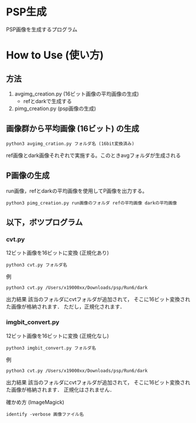 # PSP生成
PSP画像を生成するプログラム

# How to Use (使い方)
## 方法
1. avgimg_creation.py (16ビット画像の平均画像の生成)
	- refとdarkで生成する
2. pimg_creation.py (psp画像の生成)


## 画像群から平均画像 (16ビット) の生成

```
python3 avgimg_cration.py フォルダ名 (16bit変換済み)
```
ref画像とdark画像それぞれで実施する。このときavgフォルダが生成される

## P画像の生成
run画像，refとdarkの平均画像を使用してP画像を出力する。
```
python3 pimg_creation.py run画像のフォルダ refの平均画像 darkの平均画像
```

## 以下，ボツプログラム
### cvt.py
12ビット画像を16ビットに変換 (正規化あり)

```
python3 cvt.py フォルダ名
```

例
```
python3 cvt.py /Users/x19000xx/Downloads/psp/Run6/dark
```

出力結果
該当のフォルダにcvtフォルダが追加されて，
そこに16ビット変換された画像が格納されます．
ただし，正規化されます．



### imgbit_convert.py
12ビット画像を16ビットに変換 (正規化なし)

```
python3 imgbit_convert.py フォルダ名
```

例
```
python3 cvt.py /Users/x19000xx/Downloads/psp/Run6/dark
```

出力結果
該当のフォルダにcvtフォルダが追加されて，
そこに16ビット変換された画像が格納されます．
正規化はされません．

確かめ方 (ImageMagick)
```
identify -verbose 画像ファイル名
```
